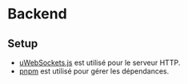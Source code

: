 # Backend

## Setup

- [uWebSockets.js](https://github.com/uNetworking/uWebSockets.js) est utilisé pour le serveur HTTP.
- [pnpm](https://pnpm.io) est utilisé pour gérer les dépendances.

